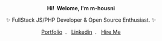 <div align="center">
  <b>Hi! &nbsp;Welome, I'm m-housni</b> 
  <p align="center">✨ FullStack JS/PHP Developer & Open Source Enthusiast. ✨</p>
</div>
<div align="center">
  <a href="https://m-housni.github.io/">Portfolio</a>&nbsp; . &nbsp;
  <a href="https://www.linkedin.com/in/m-housni">Linkedin</a>&nbsp; . &nbsp;
  <a href="mailto:mohamed.housni@um5s.net.ma">Hire Me</a>
<div><br />

<!--
|My overall statistics|Top most languages | Streak |
|------------------|------------------|------------------|
|![m-housni's github stats](https://github-readme-stats.vercel.app/api?username=m-housni&show_icons=true&hide_border=true&count_private=true&theme=tokyonight)|![Top Languages](https://github-readme-stats.vercel.app/api/top-langs/?username=m-housni&langs_count=8&hide_border=true&theme=tokyonight&layout=compact)|[![GitHub Streak](https://github-readme-streak-stats.herokuapp.com/?user=m-housni&show_icons=true&hide_border=true&theme=tokyonight)](https://git.io/streak-stats)|
-->
